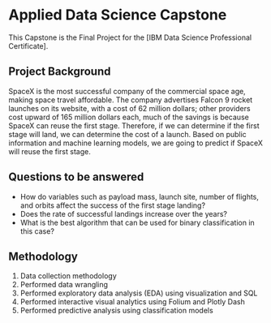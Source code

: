 # Applied Data Science Capstone
This Capstone is the Final Project for the [IBM Data Science Professional Certificate].
## Project Background
SpaceX is the most successful company of the commercial space 
age, making space travel affordable. The company advertises Falcon 
9 rocket launches on its website, with a cost of 62 million dollars; 
other providers cost upward of 165 million dollars each, much of the 
savings is because SpaceX can reuse the first stage. Therefore, if we 
can determine if the first stage will land, we can determine the cost 
of a launch. Based on public information and machine learning 
models, we are going to predict if SpaceX will reuse the first stage.
## Questions to be answered 
- How do variables such as payload mass, launch site, number of 
flights, and orbits affect the success of the first stage landing? 
- Does the rate of successful landings increase over the years? 
- What is the best algorithm that can be used for binary classification 
in this case?
## Methodology
 1. Data collection methodology
 2. Performed data wrangling
 3. Performed exploratory data analysis (EDA) using visualization and SQL
 4. Performed interactive visual analytics using Folium and Plotly Dash
 5. Performed predictive analysis using classification models
